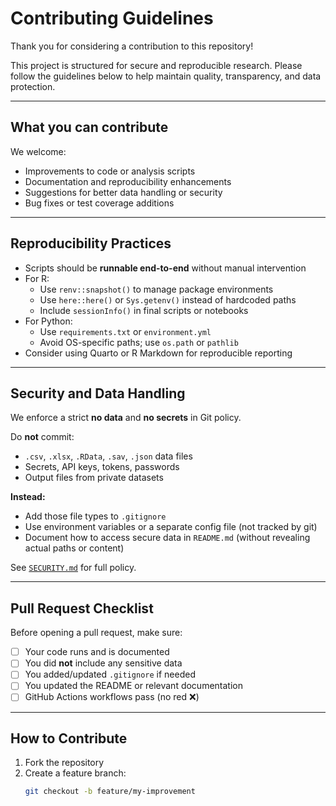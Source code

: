 # Contributing Guidelines

Thank you for considering a contribution to this repository!

This project is structured for secure and reproducible research. Please follow the guidelines below to help maintain quality, transparency, and data protection.

---

## What you can contribute

We welcome:
- Improvements to code or analysis scripts
- Documentation and reproducibility enhancements
- Suggestions for better data handling or security
- Bug fixes or test coverage additions

---

## Reproducibility Practices

- Scripts should be **runnable end-to-end** without manual intervention
- For R:
  - Use `renv::snapshot()` to manage package environments
  - Use `here::here()` or `Sys.getenv()` instead of hardcoded paths
  - Include `sessionInfo()` in final scripts or notebooks
- For Python:
  - Use `requirements.txt` or `environment.yml`
  - Avoid OS-specific paths; use `os.path` or `pathlib`
- Consider using Quarto or R Markdown for reproducible reporting

---

## Security and Data Handling

We enforce a strict **no data** and **no secrets** in Git policy.

Do **not** commit:
- `.csv`, `.xlsx`, `.RData`, `.sav`, `.json` data files
- Secrets, API keys, tokens, passwords
- Output files from private datasets

**Instead:**
- Add those file types to `.gitignore`
- Use environment variables or a separate config file (not tracked by git)
- Document how to access secure data in `README.md` (without revealing actual paths or content)

See [`SECURITY.md`](./SECURITY.md) for full policy.

---

## Pull Request Checklist

Before opening a pull request, make sure:
- [ ] Your code runs and is documented
- [ ] You did **not** include any sensitive data
- [ ] You added/updated `.gitignore` if needed
- [ ] You updated the README or relevant documentation
- [ ] GitHub Actions workflows pass (no red ❌)

---

## How to Contribute

1. Fork the repository
2. Create a feature branch:
   ```bash
   git checkout -b feature/my-improvement
